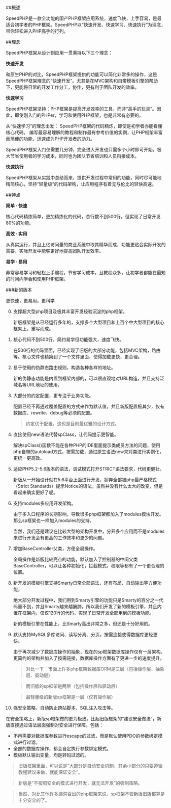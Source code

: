 ##概述

SpeedPHP是一款全功能的国产PHP框架应用系统，速度飞快，上手容易，是最适合初学者的PHP框架。SpeedPHP以“快速开发、快速学习、快速执行”为理念，带你轻松进入PHP高手的行列。

##理念

SpeedPHP框架从设计到应用一贯秉持以下三个理念：

**快速开发**

和原生PHP的对比，SpeedPHP框架提供的功能可以简化非常多的操作，这是SpeedPHP框架理念的“快速开发”。尤其是在MVC架构和自带模板引擎的帮助下，更能将日常的开发工作分工，协作，更有利于团队开发的效率。

**快速学习**

SpeedPHP框架坚持：PHP框架是提高开发效率的工具，而非“高手的玩具”。因此，即使刚入门的PHPer，学习和使用PHP框架，也是非常有必要的。

从“快速学习”的理念出发：
SpeedPHP框架的代码精炼，即使是初学者亦能看懂核心代码。
编写最容易理解的教程和制作最有参考价值的实例，让PHP框架丰富而简便的功能，迅速成为PHP开发者的助力。

SpeedPHP框架入门仅需要几分钟，完全进入开发也只需多个小时即可开始，极大节省使用者的学习成本，同时也为团队节省培训和人员衔接成本。

**快速执行**

SpeedPHP框架从实践中总结而来，提供开发过程中常用的功能，同时尽可能地精简核心，坚持“轻量级”的代码架构，让应用程序有着无与伦比的轻快高速。

##特点

**简单 · 快速**

核心代码精炼简单，更加精炼化的代码，总行数不到500行，但实现了日常开发80%的功能。

**高效 · 实用**

从真实运行，并且上亿访问量的商业系统中取其精华而成，功能更贴合实际开发的需要，实际开发中能够更好地提高团队开发效率。

**易学 · 易用**

非常容易学习和轻松上手编程，节省学习成本，且教程众多，让初学者都能在最短的时间内学会和使用PHP框架。

###新的版本

更快速，更易用，更科学

0. 支撑超大型php项目及极其丰富开发经验沉淀的php框架。

   新版框架是从已经运行多年的，支撑多个大型项目和上百个中大型项目的核心框架上，重写而成。

1. 核心代码不到500行，简约易学但功能强大，速度飞快。

   在500行的代码里面，已经实现了旧版的大部分功能，包括MVC架构，路由等。核心文件也精简到了一个文件里面，使得加载更快，更合理。

2. 易于使用的伪静态路由规则，构造各种各样的地址。

   新的伪静态功能是内置到框架内部的，可以很直观地对URL构造，并且支持泛域名等URL地址的使用。

3. 大部分的约定配置，更专注于业务功能。

   配置已经不再通过覆盖配置的方式来作为默认值，并且新版配置极其少，仅有数据库、rewrite、debug等必须的配置。
   
   > 约定优于配置，这也是目前最优雅的设计方式。

4. 直接使用new语法代替spClass，让代码提示更智能。

   解决spClass()函数不能在各种PHP的IDE里面提示类成员方法的问题，使用php自带的autoload方式，按需加载，通过原生语法new来对类进行实例化，更统一更高效。

5. 适应PHP5.2-5.6版本的语法，调试模式打开STRICT语法要求，代码更健壮。

   新版从一开始设计就在5.6平台上面进行开发，摒弃全部被php最严格模式（Strict Standards）提示Notice的语法，虽然并没有什么太大的改变，但是看起来确实更好了呢。

6. 支持modules多应用开发架构。

   由于多入口程序的长期影响，导致很多php框架都加入了modules模块开发。那么sp框架也一样加入modules的支持。
   
   当然，我们还是建议在比较大型的架构开发中，分开多个应用而不是modules来进行开发会有更高的工作效率和更少的问题。
   
7. 增加BaseController父类，方便全局操作。

   全局操作是新版比较亮点的功能，默认加入了控制器的中间父类BaseController，可以让各种初始化，拦截模式，权限等都有了一个更合理的位置。

8. 新开发的模板引擎支持Smarty日常全部语法，还有布局、自动输出等方便功能。

   绝大部分开发过程中，我们用到Smarty引擎的功能只是Smarty的百分之一代码量不到，并且Smarty越来越臃肿。所以我们开发了新的模板引擎，并且内置在框架内，仅仅120行的代码，实现了日常开发全部用到的模板功能。
   
   新的模板引擎在性能上，比Smarty高出非常之多，但还是十分好用的。

9. 默认支持MySQL多库访问、读写分离、分页，按需连接使得数据库更轻更快。
   
   由于再次减少了数据库操作的抽象，现在的sp框架数据库操作仅有一层架构。更简约的架构并加入了按需链接，数据库操作方面有了更进一步的速度提升。
   
   
   > 对比一下：市面上许多php框架数据库ORM是三层（包括操作层、抽象层、驱动层）
   
   > 而旧版的sp框架是两层（包括操作层和驱动层）
   
   > 最轻量级的新版sp框架是一层（仅有操作层）
   
10. 强安全策略，自动防止跨站脚本、SQL注入攻击等。

   在安全策略上，新版sp框架做的更为极致。比起旧版框架的“建议安全做法”，新版直接通过语法层面强制对安全进行保障。包括：
   
   - 不再需要对数据库参数进行escape的过滤，而是默认使用PDO的参数绑定模式进行过滤。
   - 全部的数据库操作，都会自定执行参数绑定模式。
   - 模板默认输出变量，均是转码过滤的。
   
   
   > 旧版框架里面，可以说是“大部分是自动安全机制，其余小部分的只要遵循教程建议来做，就能保证安全”。
   
   > 新版是“不按照安全的模式进行开发，就无法开发”的强制策略。
   
   > 当然，对比其他许多漏洞百出的php框架来说，sp框架不管新版旧版都算是十分安全的了。





